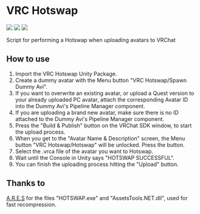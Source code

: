 # VRC Hotswap
[![](https://img.shields.io/github/downloads/FACS01-01/VRC-Hotswap/total.svg)](https://github.com/FACS01-01/VRC-Hotswap/releases)
[![](https://img.shields.io/github/v/release/FACS01-01/VRC-Hotswap)](https://github.com/FACS01-01/VRC-Hotswap/releases/latest)
[![](https://img.shields.io/github/downloads/FACS01-01/VRC-Hotswap/latest/total.svg)](https://github.com/FACS01-01/VRC-Hotswap/releases/latest)

Script for performing a Hotswap when uploading avatars to VRChat

## How to use
1. Import the VRC Hotswap Unity Package.
2. Create a dummy avatar with the Menu button "VRC Hotswap/Spawn Dummy Avi".
3. If you want to overwrite an existing avatar, or upload a Quest version to your already uploaded PC avatar, attach the corresponding Avatar ID into the Dummy Avi's Pipeline Manager component.
4. If you are uploading a brand new avatar, make sure there is no ID attached to the Dummy Avi's Pipeline Manager component.
5. Press the "Build & Publish" button on the VRChat SDK window, to start the upload process.
6. When you get to the "Avatar Name & Description" screen, the Menu button "VRC Hotswap/Hotswap" will be unlocked. Press the button.
7. Select the .vrca file of the avatar you want to Hotswap.
8. Wait until the Console in Unity says "HOTSWAP SUCCESSFUL".
9. You can finish the uploading process hitting the "Upload" button.

## Thanks to
[A.R.E.S](https://github.com/cassell1337/A.R.E.S) for the files "HOTSWAP.exe" and "AssetsTools.NET.dll", used for fast recompression.
